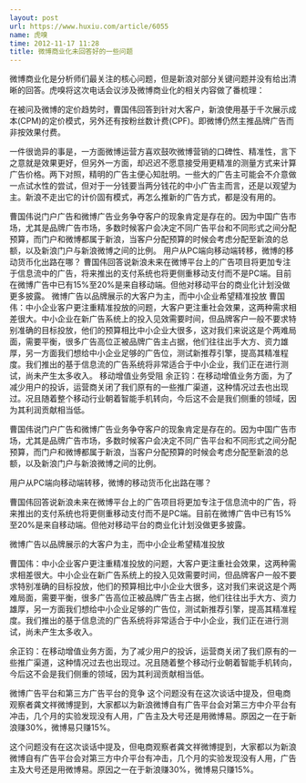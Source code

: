 ```yaml
---
layout: post
url: https://www.huxiu.com/article/6055
name: 虎嗅
time: 2012-11-17 11:28
title: 微博商业化未回答好的一些问题
---
```

微博商业化是分析师们最关注的核心问题，但是新浪对部分关键问题并没有给出清晰的回答。虎嗅将这次电话会议涉及微博商业化的相关内容做了番梳理：

在被问及微博的定价趋势时，曹国伟回答到针对大客户，新浪使用基于千次展示成本(CPM)的定价模式，另外还有按粉丝数计费(CPF)。即微博仍然主推品牌广告而非按效果付费。

一件很诡异的事是，一方面微博运营方喜欢鼓吹微博营销的口碑性、精准性，言下之意就是效果更好，但另外一方面，却迟迟不愿意接受用更精准的测量方式来计算广告价格。两下对照，精明的广告主便心知肚明。一些大的广告主可能会不介意做一点试水性的尝试，但对于一分钱要当两分钱花的中小广告主而言，还是以观望为主。新浪不走出它的计价固有模式，再怎么推新的广告方式，都是没有用的。

曹国伟说门户广告和微博广告业务争夺客户的现象肯定是存在的。因为中国广告市场，尤其是品牌广告市场，多数时候客户会决定不同广告平台和不同形式之间分配预算，而门户和微博都属于新浪，当客户分配预算的时候会考虑分配至新浪的总额，以及新浪门户与新浪微博之间的比例。 用户从PC端向移动端转移，微博的移动货币化出路在哪？ 曹国伟回答说新浪未来在微博平台上的广告项目将更加专注于信息流中的广告，将来推出的支付系统也将更侧重移动支付而不是PC端。目前在微博广告中已有15%至20%是来自移动端。但他对移动平台的商业化计划没做更多披露。 微博广告以品牌展示的大客户为主，而中小企业希望精准投放 曹国伟：中小企业客户更注重精准投放的问题，大客户更注重社会效果，这两种需求相差很大。中小企业在新广告系统上的投入见效需要时间，但品牌客户一般不要求特别准确的目标投放，他们的预算相比中小企业大很多，这对我们来说这是个两难局面，需要平衡，很多广告高位正被品牌广告主占据，他们往往出手大方、资力雄厚，另一方面我们想给中小企业足够的广告位，测试新推荐引擎，提高其精准程度。我们推出的基于信息流的广告系统将非常适合于中小企业，我们正在进行测试，尚未产生太多收入。 移动增值业务受阻 余正钧：在移动增值业务方面，为了减少用户的投诉，运营商关闭了我们原有的一些推广渠道，这种情况过去也出现过。况且随着整个移动行业朝着智能手机转向，今后这不会是我们侧重的领域，因为其利润贡献相当低。

曹国伟说门户广告和微博广告业务争夺客户的现象肯定是存在的。因为中国广告市场，尤其是品牌广告市场，多数时候客户会决定不同广告平台和不同形式之间分配预算，而门户和微博都属于新浪，当客户分配预算的时候会考虑分配至新浪的总额，以及新浪门户与新浪微博之间的比例。

用户从PC端向移动端转移，微博的移动货币化出路在哪？

曹国伟回答说新浪未来在微博平台上的广告项目将更加专注于信息流中的广告，将来推出的支付系统也将更侧重移动支付而不是PC端。目前在微博广告中已有15%至20%是来自移动端。但他对移动平台的商业化计划没做更多披露。

微博广告以品牌展示的大客户为主，而中小企业希望精准投放

曹国伟：中小企业客户更注重精准投放的问题，大客户更注重社会效果，这两种需求相差很大。中小企业在新广告系统上的投入见效需要时间，但品牌客户一般不要求特别准确的目标投放，他们的预算相比中小企业大很多，这对我们来说这是个两难局面，需要平衡，很多广告高位正被品牌广告主占据，他们往往出手大方、资力雄厚，另一方面我们想给中小企业足够的广告位，测试新推荐引擎，提高其精准程度。我们推出的基于信息流的广告系统将非常适合于中小企业，我们正在进行测试，尚未产生太多收入。

余正钧：在移动增值业务方面，为了减少用户的投诉，运营商关闭了我们原有的一些推广渠道，这种情况过去也出现过。况且随着整个移动行业朝着智能手机转向，今后这不会是我们侧重的领域，因为其利润贡献相当低。

微博广告平台和第三方广告平台的竞争 这个问题没有在这次谈话中提及，但电商观察者龚文祥微博提到，大家都以为新浪微博自有广告平台会对第三方中介平台有冲击，几个月的实验发现没有人用，广告主及大号还是用微博易。原因之一在于新浪赚30%，微博易只赚15%。

这个问题没有在这次谈话中提及，但电商观察者龚文祥微博提到，大家都以为新浪微博自有广告平台会对第三方中介平台有冲击，几个月的实验发现没有人用，广告主及大号还是用微博易。原因之一在于新浪赚30%，微博易只赚15%。

